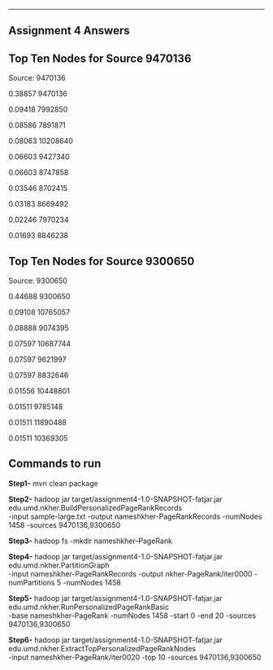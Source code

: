 ---------------------
Assignment 4 Answers
---------------------

Top Ten Nodes for Source 9470136
---------------------------------

Source: 9470136

0.38857 9470136

0.09418 7992850

0.08586 7891871

0.08063 10208640

0.06603 9427340

0.06603 8747858

0.03546 8702415

0.03183 8669492

0.02246 7970234

0.01693 8846238

Top Ten Nodes for Source 9300650
---------------------------------


Source: 9300650

0.44688 9300650

0.09108 10765057

0.08888 9074395

0.07597 10687744

0.07597 9621997

0.07597 8832646

0.01556 10448801

0.01511 9785148

0.01511 11890488

0.01511 10369305

Commands to run 
--------------------

<b>Step1-</b>
mvn clean package

<b>Step2-</b>
hadoop jar target/assignment4-1.0-SNAPSHOT-fatjar.jar edu.umd.nkher.BuildPersonalizedPageRankRecords \
   -input sample-large.txt -output nameshkher-PageRankRecords -numNodes 1458 -sources 9470136,9300650

<b>Step3-</b>
hadoop fs -mkdir nameshkher-PageRank

<b>Step4-</b>
hadoop jar target/assignment4-1.0-SNAPSHOT-fatjar.jar edu.umd.nkher.PartitionGraph \
   -input nameshkher-PageRankRecords -output nkher-PageRank/iter0000 -numPartitions 5 -numNodes 1458

<b>Step5-</b>
hadoop jar target/assignment4-1.0-SNAPSHOT-fatjar.jar edu.umd.nkher.RunPersonalizedPageRankBasic \
   -base nameshkher-PageRank -numNodes 1458 -start 0 -end 20 -sources 9470136,9300650

<b>Step6-</b>
hadoop jar target/assignment4-1.0-SNAPSHOT-fatjar.jar edu.umd.nkher.ExtractTopPersonalizedPageRankNodes \
   -input nameshkher-PageRank/iter0020 -top 10 -sources 9470136,9300650


